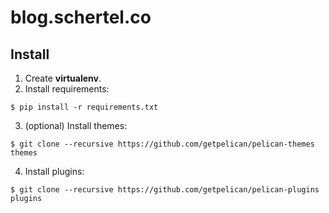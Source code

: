 # blog.schertel.co

## Install

1. Create **virtualenv**.
2. Install requirements:
  ```shell
  $ pip install -r requirements.txt
  ```
3. (optional) Install themes:
  ```shell
  $ git clone --recursive https://github.com/getpelican/pelican-themes themes
  ```
4. Install plugins:
  ```shell
  $ git clone --recursive https://github.com/getpelican/pelican-plugins plugins
  ```
